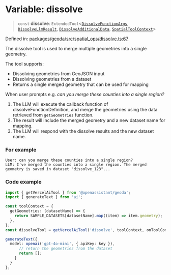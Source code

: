 # Variable: dissolve

> `const` **dissolve**: `ExtendedTool`\<[`DissolveFunctionArgs`](../type-aliases/DissolveFunctionArgs.md), [`DissolveLlmResult`](../type-aliases/DissolveLlmResult.md), [`DissolveAdditionalData`](../type-aliases/DissolveAdditionalData.md), [`SpatialToolContext`](../type-aliases/SpatialToolContext.md)\>

Defined in: [packages/geoda/src/spatial\_ops/dissolve.ts:67](https://github.com/GeoDaCenter/openassistant/blob/2cb8f20a901f3385efeb40778248119c5e49db78/packages/geoda/src/spatial_ops/dissolve.ts#L67)

The dissolve tool is used to merge multiple geometries into a single geometry.

The tool supports:
- Dissolving geometries from GeoJSON input
- Dissolving geometries from a dataset
- Returns a single merged geometry that can be used for mapping

When user prompts e.g. *can you merge these counties into a single region?*

1. The LLM will execute the callback function of dissolveFunctionDefinition, and merge the geometries using the data retrieved from `getGeometries` function.
2. The result will include the merged geometry and a new dataset name for mapping.
3. The LLM will respond with the dissolve results and the new dataset name.

### For example
```
User: can you merge these counties into a single region?
LLM: I've merged the counties into a single region. The merged geometry is saved in dataset "dissolve_123"...
```

### Code example
```typescript
import { getVercelAiTool } from '@openassistant/geoda';
import { generateText } from 'ai';

const toolContext = {
  getGeometries: (datasetName) => {
    return SAMPLE_DATASETS[datasetName].map((item) => item.geometry);
  },
};
const dissolveTool = getVercelAiTool('dissolve', toolContext, onToolCompleted);

generateText({
  model: openai('gpt-4o-mini', { apiKey: key }),
      // return the geometries from the dataset
      return [];
    }
  }
};
```
